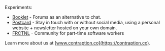 Experiments:

* [Booklet](https://www.booklet.community) - Forums as an alternative to chat. 
* [Postcard](https://postcard.page) - Stay in touch with or without social media, using a personal website + newsletter hosted on your own domain.
* [FRCTNL](https://frctnl.xyz) - Community for part-time software workers

Learn more about us at [www.contraption.co](https://contraption.co).
